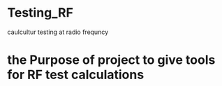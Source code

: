 # Testing_RF
caulcultur testing at radio frequncy
# the Purpose of project to give tools for RF test calculations 

